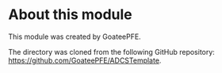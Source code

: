 # About this module
This module was created by GoateePFE.

The directory was cloned from the following GitHub repository: https://github.com/GoateePFE/ADCSTemplate.
